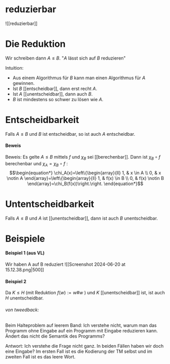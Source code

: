 # reduzierbar
![[reduzierbar]]

# Die Reduktion
Wir schreiben dann $A \leq B$. 
"$A$ lässt sich auf $B$ reduzieren"

Intuition:
- Aus einem Algorithmus für $B$ kann man einen Algorithmus für $A$ gewinnen.
- Ist $B$ [[entscheidbar]], dann erst recht $A$.
- Ist $A$ [[unentscheidbar]], dann auch $B$.
- $B$ ist mindestens so schwer zu lösen wie $A$.


# Entscheidbarkeit
Falls $A \leq B$ und $B$ ist entscheidbar, so ist auch $A$ entscheidbar.

#### Beweis
Beweis:
Es gelte $A \leq B$ mittels $f$ und $\chi_B$ sei [[berechenbar]]. Dann ist $\chi_B \circ f$ berechenbar und $\chi_A=\chi_B \circ f$ :
$$\begin{equation*}
\chi_A(x)=\left\{\begin{array}{ll}
1, & x \in A \\
0, & x \notin A
\end{array}=\left\{\begin{array}{ll}
1, & f(x) \in B \\
0, & f(x) \notin B
\end{array}=\chi_B(f(x))\right.\right.
\end{equation*}$$

# Untentscheidbarkeit
Falls $A \leq B$ und $A$ ist [[unentscheidbar]], dann ist auch $B$ unentscheidbar.


# Beispiele
#### Beispiel 1 (aus VL)
Wir haben A auf B reduziert
![[Screenshot 2024-06-20 at 15.12.38.png|500]]

#### Beispiel 2
Da $K \leq H$ (mit Reduktion $f(w):=w \# w$ ) und $K$ [[unentscheidbar]] ist, ist auch $H$ unentscheidbar.

###### von tweedback:
Beim Halteproblem auf leerem Band: Ich verstehe nicht, warum man das Programm ohne Eingabe auf ein Programm mit Eingabe reduzieren kann. Ändert das nicht die Semantik des Programms?

Antwort:
	Ich verstehe die Frage nicht ganz. In beiden Fällen haben wir doch eine Eingabe? Im ersten Fall ist es die Kodierung der TM selbst und im zweiten Fall ist es das leere Wort.
